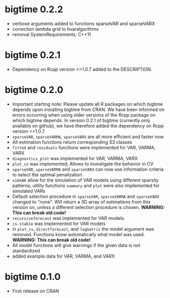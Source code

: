 # bigtime 0.2.2
* verbose arguments added to functions sparseVAR and sparseVARX
* correction lambda grid to hvaralgorithms
* removal SystemRequirements: C++11

# bigtime 0.2.1
* Dependency on Rcpp version >=1.0.7 added to the DESCRIPTION.

# bigtime 0.2.0

* Important starting note: Please update all R packages on which bigtime depends upon installing bigtime from CRAN. We have been informed on errors occurring when using older versions of the Rcpp package on which bigtime depends. In version 0.2.1 of bigtime (currently only available on github), we have therefore added the dependency on Rcpp version >=1.0.7
* `sparseVAR`, `sparseVARMA`, `sparseVARX` are all more efficient and faster now
* All estimation functions return corresponding S3 classes
* `fitted` and `residuals` functions were implemented for VAR, VARMA, VARX 
* `diagnostics_plot` was implemented for VAR, VARMA, VARX
* `plot_cv` was implemented; Allows to investigate the behavior in CV 
* `sparseVAR`, `sparseVARMA` and `sparseVARX` can now use information criteria to select the optimal penalization
* `simVAR` allow for the simulation of VAR models using different sparsity patterns; utility functions `summary` and `plot` were also implemented for simulated VARs
* Default selection procedure in `sparseVAR`, `sparseVARMA` and `sparseVARX` changed to "none". Will return a 3D array of estimations from this version on, unless a different selection procedure is chosen. **WARNING: This can break old code!**
* `recursiveforecast` was implemented for VAR models. 
* `is.stable` was implemented for VAR models
* in `plot_cv`, `directforecast`, and `lagmatrix` the model argument was removed. Functions know  automatically what model was used. **WARNING: This can break old code!** 
* All model functions will give warnings if the given data is not standardized
* added example data for VAR, VARMA, and VARX

# bigtime 0.1.0

* First release on CRAN
